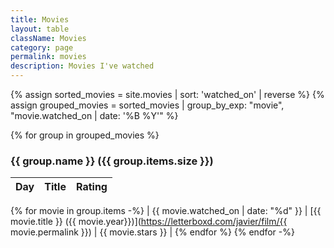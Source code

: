 ```yaml
---
title: Movies
layout: table
className: Movies
category: page
permalink: movies
description: Movies I've watched
---
```


{% assign sorted_movies = site.movies | sort: 'watched_on' | reverse %}
{% assign grouped_movies = sorted_movies | group_by_exp: "movie", "movie.watched_on | date: '%B %Y'" %}

{% for group in grouped_movies %}

### {{ group.name }} ({{ group.items.size }})

| Day     | Title   |  Rating    |
|:--------|:--------|:-----------|
{% for movie in group.items -%}
| {{ movie.watched_on | date: "%d" }} | [{{ movie.title }} ({{ movie.year}})](https://letterboxd.com/javier/film/{{ movie.permalink }}) | {{ movie.stars }} |
{% endfor %}
{% endfor -%}

